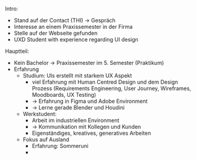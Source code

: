 Intro:
- Stand auf der Contact (THI) -> Gespräch
- Interesse an einem Praxissemester in der Firma
- Stelle auf der Webseite gefunden
- UXD Student with experience regarding UI design

Hauptteil:
- Kein Bachelor -> Praxissemester im 5. Semester (Praktikum)
- Erfahrung
	- Studium: UIs erstellt mit starkem UX Aspekt
		- viel Erfahrung mit Human Centred Design und dem Design Prozess (Requirements Engineering, User Journey, Wireframes, Moodboards, UX Testing)
		- -> Erfahrung in Figma und Adobe Environment
		- -> Lerne gerade Blender und Houdini
	- Werkstudent:
		- Arbeit im industriellen Environment 
		- -> Kommunikation mit Kollegen und Kunden
		- Eigenständiges, kreatives, generatives Arbeiten 
	- Fokus auf Ausland
		- Erfahrung: Sommeruni
		- 